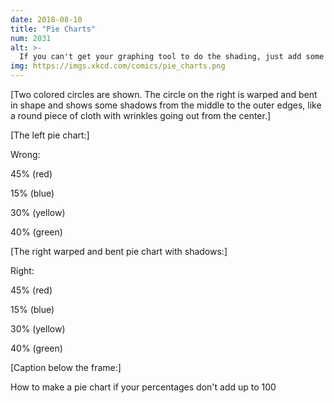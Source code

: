 ```yaml
---
date: 2018-08-10
title: "Pie Charts"
num: 2031
alt: >-
  If you can't get your graphing tool to do the shading, just add some clip art of cosmologists discussing the unusual curvature of space in the area.
img: https://imgs.xkcd.com/comics/pie_charts.png
---
```

[Two colored circles are shown. The circle on the right is warped and bent in shape and shows some shadows from the middle to the outer edges, like a round piece of cloth with wrinkles going out from the center.]

[The left pie chart:]

Wrong:

45% (red)

15% (blue)

30% (yellow)

40% (green)

[The right warped and bent pie chart with shadows:]

Right:

45% (red)

15% (blue)

30% (yellow)

40% (green)

[Caption below the frame:]

How to make a pie chart if your percentages don't add up to 100